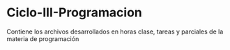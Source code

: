 # Ciclo-III-Programacion
Contiene los archivos desarrollados en horas clase, tareas y parciales de la materia de programación
